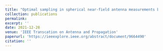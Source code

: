 ```yaml
---
title: "Optimal sampling in spherical near-field antenna measurements by utilizing the information content of spherical wave harmonics"
collection: publications
permalink: 
excerpt: ''
date: 2021-12-28
venue: 'IEEE Transcation on Antenna and Propagation'
paperurl: 'https://ieeexplore.ieee.org/abstract/document/9664490'
citation: ''
---
```



